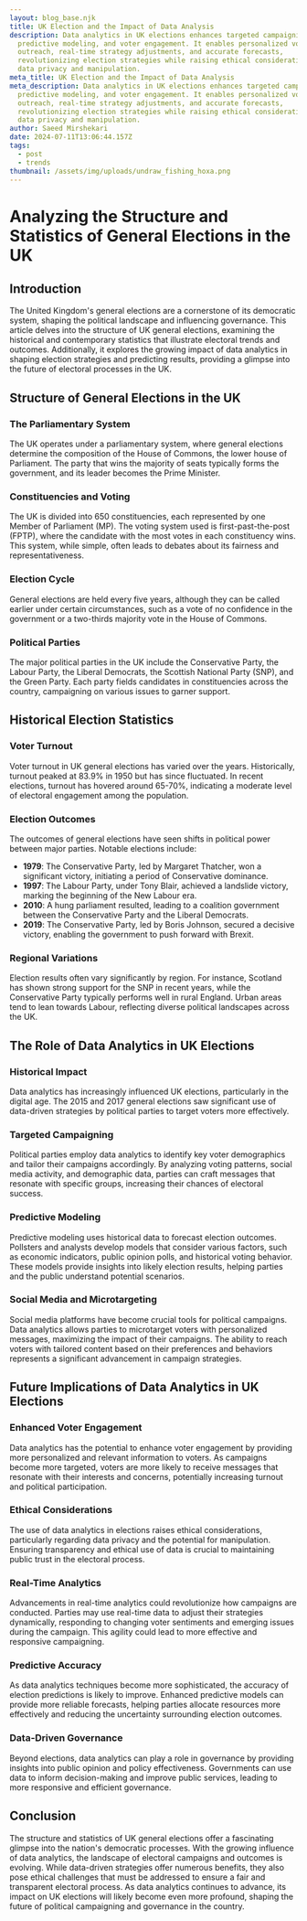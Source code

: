 ```yaml
---
layout: blog_base.njk
title: UK Election and the Impact of Data Analysis
description: Data analytics in UK elections enhances targeted campaigning,
  predictive modeling, and voter engagement. It enables personalized voter
  outreach, real-time strategy adjustments, and accurate forecasts,
  revolutionizing election strategies while raising ethical considerations about
  data privacy and manipulation.
meta_title: UK Election and the Impact of Data Analysis
meta_description: Data analytics in UK elections enhances targeted campaigning,
  predictive modeling, and voter engagement. It enables personalized voter
  outreach, real-time strategy adjustments, and accurate forecasts,
  revolutionizing election strategies while raising ethical considerations about
  data privacy and manipulation.
author: Saeed Mirshekari
date: 2024-07-11T13:06:44.157Z
tags:
  - post
  - trends
thumbnail: /assets/img/uploads/undraw_fishing_hoxa.png
---
```

# Analyzing the Structure and Statistics of General Elections in the UK

## Introduction

The United Kingdom's general elections are a cornerstone of its democratic system, shaping the political landscape and influencing governance. This article delves into the structure of UK general elections, examining the historical and contemporary statistics that illustrate electoral trends and outcomes. Additionally, it explores the growing impact of data analytics in shaping election strategies and predicting results, providing a glimpse into the future of electoral processes in the UK.

## Structure of General Elections in the UK

### The Parliamentary System

The UK operates under a parliamentary system, where general elections determine the composition of the House of Commons, the lower house of Parliament. The party that wins the majority of seats typically forms the government, and its leader becomes the Prime Minister.

### Constituencies and Voting

The UK is divided into 650 constituencies, each represented by one Member of Parliament (MP). The voting system used is first-past-the-post (FPTP), where the candidate with the most votes in each constituency wins. This system, while simple, often leads to debates about its fairness and representativeness.

### Election Cycle

General elections are held every five years, although they can be called earlier under certain circumstances, such as a vote of no confidence in the government or a two-thirds majority vote in the House of Commons.

### Political Parties

The major political parties in the UK include the Conservative Party, the Labour Party, the Liberal Democrats, the Scottish National Party (SNP), and the Green Party. Each party fields candidates in constituencies across the country, campaigning on various issues to garner support.

## Historical Election Statistics

### Voter Turnout

Voter turnout in UK general elections has varied over the years. Historically, turnout peaked at 83.9% in 1950 but has since fluctuated. In recent elections, turnout has hovered around 65-70%, indicating a moderate level of electoral engagement among the population.

### Election Outcomes

The outcomes of general elections have seen shifts in political power between major parties. Notable elections include:

- **1979**: The Conservative Party, led by Margaret Thatcher, won a significant victory, initiating a period of Conservative dominance.
- **1997**: The Labour Party, under Tony Blair, achieved a landslide victory, marking the beginning of the New Labour era.
- **2010**: A hung parliament resulted, leading to a coalition government between the Conservative Party and the Liberal Democrats.
- **2019**: The Conservative Party, led by Boris Johnson, secured a decisive victory, enabling the government to push forward with Brexit.

### Regional Variations

Election results often vary significantly by region. For instance, Scotland has shown strong support for the SNP in recent years, while the Conservative Party typically performs well in rural England. Urban areas tend to lean towards Labour, reflecting diverse political landscapes across the UK.

## The Role of Data Analytics in UK Elections

### Historical Impact

Data analytics has increasingly influenced UK elections, particularly in the digital age. The 2015 and 2017 general elections saw significant use of data-driven strategies by political parties to target voters more effectively.

### Targeted Campaigning

Political parties employ data analytics to identify key voter demographics and tailor their campaigns accordingly. By analyzing voting patterns, social media activity, and demographic data, parties can craft messages that resonate with specific groups, increasing their chances of electoral success.

### Predictive Modeling

Predictive modeling uses historical data to forecast election outcomes. Pollsters and analysts develop models that consider various factors, such as economic indicators, public opinion polls, and historical voting behavior. These models provide insights into likely election results, helping parties and the public understand potential scenarios.

### Social Media and Microtargeting

Social media platforms have become crucial tools for political campaigns. Data analytics allows parties to microtarget voters with personalized messages, maximizing the impact of their campaigns. The ability to reach voters with tailored content based on their preferences and behaviors represents a significant advancement in campaign strategies.

## Future Implications of Data Analytics in UK Elections

### Enhanced Voter Engagement

Data analytics has the potential to enhance voter engagement by providing more personalized and relevant information to voters. As campaigns become more targeted, voters are more likely to receive messages that resonate with their interests and concerns, potentially increasing turnout and political participation.

### Ethical Considerations

The use of data analytics in elections raises ethical considerations, particularly regarding data privacy and the potential for manipulation. Ensuring transparency and ethical use of data is crucial to maintaining public trust in the electoral process.

### Real-Time Analytics

Advancements in real-time analytics could revolutionize how campaigns are conducted. Parties may use real-time data to adjust their strategies dynamically, responding to changing voter sentiments and emerging issues during the campaign. This agility could lead to more effective and responsive campaigning.

### Predictive Accuracy

As data analytics techniques become more sophisticated, the accuracy of election predictions is likely to improve. Enhanced predictive models can provide more reliable forecasts, helping parties allocate resources more effectively and reducing the uncertainty surrounding election outcomes.

### Data-Driven Governance

Beyond elections, data analytics can play a role in governance by providing insights into public opinion and policy effectiveness. Governments can use data to inform decision-making and improve public services, leading to more responsive and efficient governance.

## Conclusion

The structure and statistics of UK general elections offer a fascinating glimpse into the nation's democratic processes. With the growing influence of data analytics, the landscape of electoral campaigns and outcomes is evolving. While data-driven strategies offer numerous benefits, they also pose ethical challenges that must be addressed to ensure a fair and transparent electoral process. As data analytics continues to advance, its impact on UK elections will likely become even more profound, shaping the future of political campaigning and governance in the country.